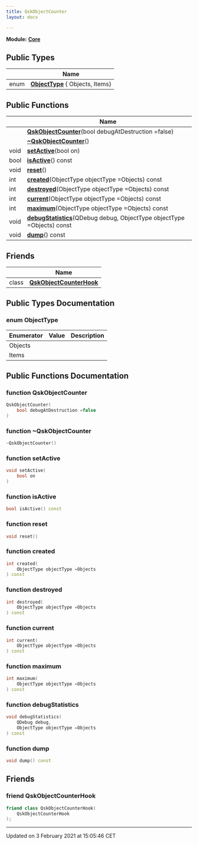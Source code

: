 ```yaml
---
title: QskObjectCounter
layout: docs

---
```



**Module:** **[Core](/docs/modules/group__Core/)**



## Public Types

|                | Name           |
| -------------- | -------------- |
| enum| **[ObjectType](/docs/classes/classQskObjectCounter/#enum-objecttype)** { Objects, Items} |

## Public Functions

|                | Name           |
| -------------- | -------------- |
| | **[QskObjectCounter](/docs/classes/classQskObjectCounter/#function-qskobjectcounter)**(bool debugAtDestruction =false) |
| | **[~QskObjectCounter](/docs/classes/classQskObjectCounter/#function-~qskobjectcounter)**() |
| void | **[setActive](/docs/classes/classQskObjectCounter/#function-setactive)**(bool on) |
| bool | **[isActive](/docs/classes/classQskObjectCounter/#function-isactive)**() const |
| void | **[reset](/docs/classes/classQskObjectCounter/#function-reset)**() |
| int | **[created](/docs/classes/classQskObjectCounter/#function-created)**(ObjectType objectType =Objects) const |
| int | **[destroyed](/docs/classes/classQskObjectCounter/#function-destroyed)**(ObjectType objectType =Objects) const |
| int | **[current](/docs/classes/classQskObjectCounter/#function-current)**(ObjectType objectType =Objects) const |
| int | **[maximum](/docs/classes/classQskObjectCounter/#function-maximum)**(ObjectType objectType =Objects) const |
| void | **[debugStatistics](/docs/classes/classQskObjectCounter/#function-debugstatistics)**(QDebug debug, ObjectType objectType =Objects) const |
| void | **[dump](/docs/classes/classQskObjectCounter/#function-dump)**() const |

## Friends

|                | Name           |
| -------------- | -------------- |
| class | **[QskObjectCounterHook](/docs/classes/classQskObjectCounter/#friend-qskobjectcounterhook)**  |

## Public Types Documentation

### enum ObjectType

| Enumerator | Value | Description |
| ---------- | ----- | ----------- |
| Objects | |   |
| Items | |   |




## Public Functions Documentation

### function QskObjectCounter

```cpp
QskObjectCounter(
    bool debugAtDestruction =false
)
```


### function ~QskObjectCounter

```cpp
~QskObjectCounter()
```


### function setActive

```cpp
void setActive(
    bool on
)
```


### function isActive

```cpp
bool isActive() const
```


### function reset

```cpp
void reset()
```


### function created

```cpp
int created(
    ObjectType objectType =Objects
) const
```


### function destroyed

```cpp
int destroyed(
    ObjectType objectType =Objects
) const
```


### function current

```cpp
int current(
    ObjectType objectType =Objects
) const
```


### function maximum

```cpp
int maximum(
    ObjectType objectType =Objects
) const
```


### function debugStatistics

```cpp
void debugStatistics(
    QDebug debug,
    ObjectType objectType =Objects
) const
```


### function dump

```cpp
void dump() const
```


## Friends

### friend QskObjectCounterHook

```cpp
friend class QskObjectCounterHook(
    QskObjectCounterHook 
);
```


-------------------------------

Updated on  3 February 2021 at 15:05:46 CET